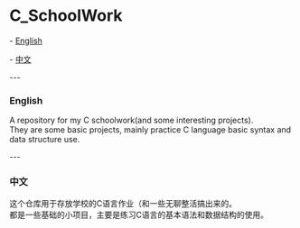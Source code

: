 # C_SchoolWork

\- [English](#english)

\- [中文](#中文)

\---

### English

A repository for my C schoolwork(and some interesting projects).  
They are some basic projects, mainly practice C language basic syntax and data structure use.

\---

### 中文

这个仓库用于存放学校的C语言作业（和一些无聊整活搞出来的。  
都是一些基础的小项目，主要是练习C语言的基本语法和数据结构的使用。
